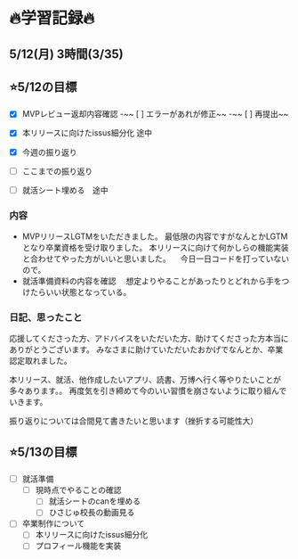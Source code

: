 # 🔥学習記録🔥
## 5/12(月) 3時間(3/35)
## ⭐️5/12の目標
- [x] MVPレビュー返却内容確認
  -~~ [ ]  エラーがあれが修正~~
	-~~ [ ] 再提出~~

- [x] 本リリースに向けたissus細分化 途中
- [x] 今週の振り返り
- [ ] ここまでの振り返り
- [ ] 就活シート埋める　途中

### 内容

- MVPリリースLGTMをいただきました。
  最低限の内容ですがなんとかLGTMとなり卒業資格を受け取りました。
	本リリースに向けて何かしらの機能実装と合わせてやった方がいいと思いました。
　今日一日コードを打っていないので。
- 就活準備資料の内容を確認
　想定よりやることがあったりとどれから手をつけたらいい状態となっている。

### 日記、思ったこと
応援してくださった方、アドバイスをいただいた方、助けてくださった方本当にありがとうございます。
みなさまに助けていただいたおかげでなんとか、卒業認定取れました。

本リリース、就活、他作成したいアプリ、読書、万博へ行く等やりたいことが多々あります。。
再度気を引き締めて今のいい習慣を崩さないように取り組んでいきます。

振り返りについては合間見て書きたいと思います（挫折する可能性大）

## ⭐️5/13の目標
- [ ] 就活準備
  - [ ] 現時点でやることの確認
	- [ ] 就活シートのcanを埋める
	- [ ] ひさじゅ校長の動画見る

- [ ] 卒業制作について
  - [ ] 本リリースに向けたissus細分化
  - [ ] プロフィール機能を実装